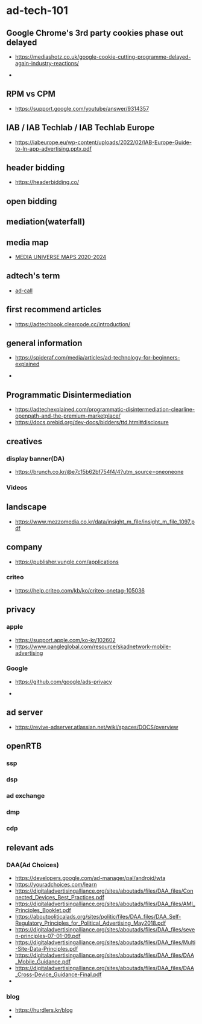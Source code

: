 # ad-tech-101
## Google Chrome's 3rd party cookies phase out delayed
* https://mediashotz.co.uk/google-cookie-cutting-programme-delayed-again-industry-reactions/

* 
## RPM vs CPM
* https://support.google.com/youtube/answer/9314357

  
## IAB / IAB Techlab / IAB Techlab Europe
* https://iabeurope.eu/wp-content/uploads/2022/02/IAB-Europe-Guide-to-In-app-advertising.pptx.pdf

  
## header bidding
* https://headerbidding.co/

  
## open bidding

## mediation(waterfall)

## media map
* [MEDIA UNIVERSE MAPS 2020-2024](https://eshap.substack.com/p/media-universe-maps-2020-2024)

## adtech's term
* [ad-call](https://theonlineadvertisingguide.com/glossary/ad-call/)

## first recommend articles
* https://adtechbook.clearcode.cc/introduction/

## general information
* https://spideraf.com/media/articles/ad-technology-for-beginners-explained

* 
## Programmatic Disintermediation
* https://adtechexplained.com/programmatic-disintermediation-clearline-openpath-and-the-premium-marketplace/
* https://docs.prebid.org/dev-docs/bidders/ttd.html#disclosure

## creatives
### display banner(DA)
* https://brunch.co.kr/@e7c15b62bf754f4/4?utm_source=oneoneone

### Videos

## landscape
* https://www.mezzomedia.co.kr/data/insight_m_file/insight_m_file_1097.pdf


## company
* https://publisher.vungle.com/applications
### criteo
* https://help.criteo.com/kb/ko/criteo-onetag-105036


## privacy
### apple
* https://support.apple.com/ko-kr/102602
* https://www.pangleglobal.com/resource/skadnetwork-mobile-advertising
### Google
* https://github.com/google/ads-privacy

* 

## ad server
* https://revive-adserver.atlassian.net/wiki/spaces/DOCS/overview


## openRTB
### ssp
### dsp
### ad exchange
### dmp
### cdp


## relevant ads
### DAA(Ad Choices)
* https://developers.google.com/ad-manager/pal/android/wta
* https://youradchoices.com/learn
* https://digitaladvertisingalliance.org/sites/aboutads/files/DAA_files/Connected_Devices_Best_Practices.pdf
* https://digitaladvertisingalliance.org/sites/aboutads/files/DAA_files/AMI_Principles_Booklet.pdf
* https://aboutpoliticalads.org/sites/politic/files/DAA_files/DAA_Self-Regulatory_Principles_for_Political_Advertising_May2018.pdf
* https://digitaladvertisingalliance.org/sites/aboutads/files/DAA_files/seven-principles-07-01-09.pdf
* https://digitaladvertisingalliance.org/sites/aboutads/files/DAA_files/Multi-Site-Data-Principles.pdf
* https://digitaladvertisingalliance.org/sites/aboutads/files/DAA_files/DAA_Mobile_Guidance.pdf
* https://digitaladvertisingalliance.org/sites/aboutads/files/DAA_files/DAA_Cross-Device_Guidance-Final.pdf
* 
### blog
* https://hurdlers.kr/blog
* 
